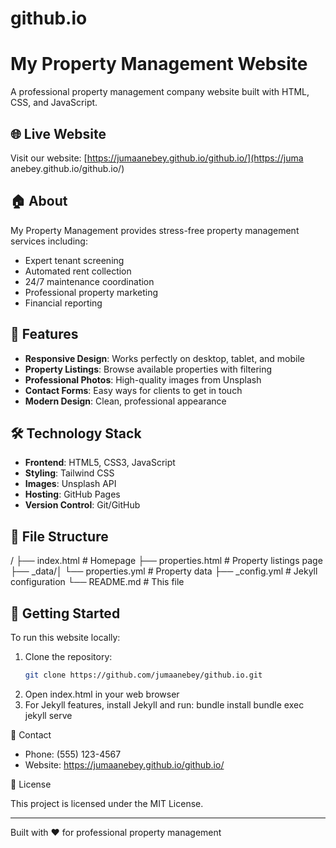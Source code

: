 # github.io
 # My Property Management Website

  A professional property management company website built with HTML, CSS,
  and JavaScript.

  ## 🌐 Live Website

  Visit our website: [https://jumaanebey.github.io/github.io/](https://juma
  anebey.github.io/github.io/)

  ## 🏠 About

  My Property Management provides stress-free property management services
  including:

  - Expert tenant screening
  - Automated rent collection
  - 24/7 maintenance coordination
  - Professional property marketing
  - Financial reporting

  ## 📱 Features

  - **Responsive Design**: Works perfectly on desktop, tablet, and mobile
  - **Property Listings**: Browse available properties with filtering
  - **Professional Photos**: High-quality images from Unsplash
  - **Contact Forms**: Easy ways for clients to get in touch
  - **Modern Design**: Clean, professional appearance

  ## 🛠️ Technology Stack

  - **Frontend**: HTML5, CSS3, JavaScript
  - **Styling**: Tailwind CSS
  - **Images**: Unsplash API
  - **Hosting**: GitHub Pages
  - **Version Control**: Git/GitHub

  ## 📂 File Structure

  /
  ├── index.html          # Homepage
  ├── properties.html     # Property listings page
  ├── _data/│   └── properties.yml  # Property data
  ├── _config.yml        # Jekyll configuration
  └── README.md          # This file

  ## 🚀 Getting Started

  To run this website locally:

  1. Clone the repository:
     ```bash
     git clone https://github.com/jumaanebey/github.io.git

  2. Open index.html in your web browser
  3. For Jekyll features, install Jekyll and run:
  bundle install
  bundle exec jekyll serve

  📧 Contact

  - Phone: (555) 123-4567
  - Website: https://jumaanebey.github.io/github.io/

  📄 License

  This project is licensed under the MIT License.

  ---
  Built with ❤️ for professional property management
